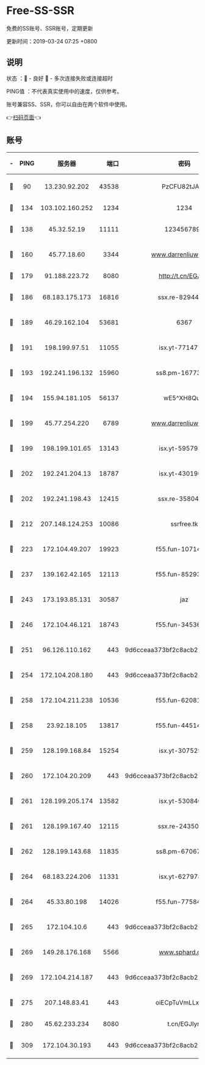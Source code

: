 # Free-SS-SSR

免费的SS账号、SSR账号，定期更新

更新时间：2019-03-24 07:25 +0800

## 说明

状态     ：🙂 - 良好 🙁 - 多次连接失败或连接超时

PING值   ：不代表真实使用中的速度，仅供参考。

账号兼容SS、SSR，你可以自由在两个软件中使用。

👉[扫码页面](https://liesauer.github.io/Free-SS-SSR/)👈

## 账号

|-|PING|服务器|端口|密码|加密方式|区域|
|:----:|:----:|:-----:|-----:|:----:|:----:|:----:|
|🙂|90|13.230.92.202|43538|PzCFU82tJAdZ|aes-256-cfb|JP|
|🙂|134|103.102.160.252|1234|1234|rc4-md5|JP|
|🙂|138|45.32.52.19|11111|1234567890|aes-256-cfb|JP|
|🙂|160|45.77.18.60|3344|www.darrenliuwei.com|aes-256-cfb|JP|
|🙂|179|91.188.223.72|8080|http://t.cn/EGJIyrl|rc4-md5|RU|
|🙂|186|68.183.175.173|16816|ssx.re-82944807|aes-256-cfb|US|
|🙂|189|46.29.162.104|53681|6367|aes-128-ctr|RU|
|🙂|191|198.199.97.51|11055|isx.yt-77147725|aes-256-cfb|US|
|🙂|193|192.241.196.132|15960|ss8.pm-16773447|aes-256-cfb|US|
|🙂|194|155.94.181.105|56137|wE5^XH8Quw|aes-256-cfb|US|
|🙂|199|45.77.254.220|6789|www.darrenliuwei.com|aes-256-cfb|SG|
|🙂|199|198.199.101.65|13143|isx.yt-59579379|aes-256-cfb|US|
|🙂|202|192.241.204.13|18787|isx.yt-43019684|aes-256-cfb|US|
|🙂|202|192.241.198.43|12415|ssx.re-35804966|aes-256-cfb|US|
|🙂|212|207.148.124.253|10086|ssrfree.tk|aes-256-cfb|SG|
|🙂|223|172.104.49.207|19923|f55.fun-10714091|aes-256-cfb|SG|
|🙂|237|139.162.42.165|12113|f55.fun-85293047|aes-256-cfb|SG|
|🙂|243|173.193.85.131|30587|jaz|aes-256-cfb|US|
|🙂|246|172.104.46.121|18743|f55.fun-34536533|aes-256-cfb|SG|
|🙂|251|96.126.110.162|443|9d6cceaa373bf2c8acb22e60b6a58be6|aes-256-cfb|US|
|🙂|254|172.104.208.180|443|9d6cceaa373bf2c8acb22e60b6a58be6|aes-256-cfb|US|
|🙂|258|172.104.211.238|10536|f55.fun-62081235|aes-256-cfb|US|
|🙂|258|23.92.18.105|13817|f55.fun-44514106|aes-256-cfb|US|
|🙂|259|128.199.168.84|15254|isx.yt-30752929|aes-256-cfb|SG|
|🙂|260|172.104.20.209|443|9d6cceaa373bf2c8acb22e60b6a58be6|aes-256-cfb|US|
|🙂|261|128.199.205.174|13582|isx.yt-53084018|aes-256-cfb|SG|
|🙂|261|128.199.167.40|12115|ssx.re-24350991|aes-256-cfb|SG|
|🙂|262|128.199.143.68|11835|ss8.pm-67067139|aes-256-cfb|SG|
|🙂|264|68.183.224.206|11331|isx.yt-62797892|aes-256-cfb|SG|
|🙂|264|45.33.80.198|14026|f55.fun-77584907|aes-256-cfb|US|
|🙂|265|172.104.10.6|443|9d6cceaa373bf2c8acb22e60b6a58be6|aes-256-cfb|US|
|🙂|269|149.28.176.168|5566|www.sphard.com|aes-256-cfb|AU|
|🙂|269|172.104.214.187|443|9d6cceaa373bf2c8acb22e60b6a58be6|aes-256-cfb|US|
|🙂|275|207.148.83.41|443|oiECpTuVmLLxk4Ts|aes-256-cfb|AU|
|🙂|280|45.62.233.234|8080|t.cn/EGJIyrl|rc4-md5|CA|
|🙂|309|172.104.30.193|443|9d6cceaa373bf2c8acb22e60b6a58be6|aes-256-cfb|US|
